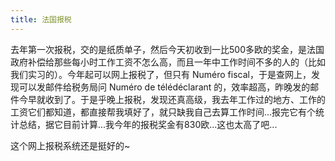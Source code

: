 ```yaml
---
title: 法国报税
---
```


去年第一次报税，交的是纸质单子，然后今天初收到一比500多欧的奖金，是法国政府补偿给那些每小时工作工资不怎么高，而且一年中工作时间不多的人的（比如我们实习的）。今年起可以网上报税了，但只有 Numéro fiscal，于是查网上，发现可以发邮件给税务局问 Numéro de télédéclarant 的，效率超高，昨晚发的邮件今早就收到了。于是乎晚上报税，发现还真高级，我去年工作过的地方、工作的工资它们都知道，都直接帮我填好了，就只缺我自己去算工作时间...报完它有个统计总结，据它目前计算...我今年的报税奖金有830欧...这也太高了吧...

这个网上报税系统还是挺好的~